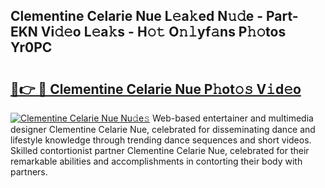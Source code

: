 ## Clementine Celarie Nue L𝚎a𝚔ed N𝚞𝚍e - Part-EKN Vi𝚍𝚎o L𝚎a𝚔s - H𝚘𝚝 O𝚗𝚕yf𝚊ns P𝚑𝚘tos Yr0PC

# <h2><a href="http://kf6um5.oniu.top/?m=Clementine+Celarie+Nue">🔗👉 🔴 Clementine Celarie Nue P𝚑ot𝚘𝚜 V𝚒d𝚎o</a></h2>

[![Clementine Celarie Nue Nu𝚍e𝚜](https://i.imgur.com/0qMVB7G.gif)](http://kf6um5.oniu.top/?m=Clementine+Celarie+Nue)
Web-based entertainer and multimedia designer Clementine Celarie Nue, celebrated for disseminating dance and lifestyle knowledge through trending dance sequences and short videos. Skilled contortionist partner Clementine Celarie Nue, celebrated for their remarkable abilities and accomplishments in contorting their body with partners.  
